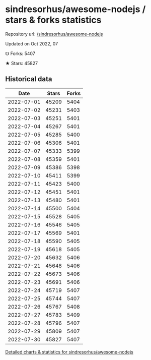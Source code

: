 # sindresorhus/awesome-nodejs / stars & forks statistics

Repository url: [/sindresorhus/awesome-nodejs](https://github.com/sindresorhus/awesome-nodejs)

Updated on Oct 2022, 07

☋ Forks: 5407

★ Stars: 45827

## Historical data
| Date | Stars | Forks |
|------|-------|-------|
| 2022-07-01 | 45209 | 5404 | 
| 2022-07-02 | 45231 | 5403 | 
| 2022-07-03 | 45251 | 5401 | 
| 2022-07-04 | 45267 | 5401 | 
| 2022-07-05 | 45285 | 5400 | 
| 2022-07-06 | 45306 | 5401 | 
| 2022-07-07 | 45333 | 5399 | 
| 2022-07-08 | 45359 | 5401 | 
| 2022-07-09 | 45386 | 5398 | 
| 2022-07-10 | 45411 | 5399 | 
| 2022-07-11 | 45423 | 5400 | 
| 2022-07-12 | 45451 | 5401 | 
| 2022-07-13 | 45480 | 5401 | 
| 2022-07-14 | 45500 | 5404 | 
| 2022-07-15 | 45528 | 5405 | 
| 2022-07-16 | 45546 | 5405 | 
| 2022-07-17 | 45569 | 5401 | 
| 2022-07-18 | 45590 | 5405 | 
| 2022-07-19 | 45618 | 5405 | 
| 2022-07-20 | 45632 | 5406 | 
| 2022-07-21 | 45648 | 5406 | 
| 2022-07-22 | 45673 | 5406 | 
| 2022-07-23 | 45691 | 5406 | 
| 2022-07-24 | 45719 | 5407 | 
| 2022-07-25 | 45744 | 5407 | 
| 2022-07-26 | 45767 | 5408 | 
| 2022-07-27 | 45783 | 5409 | 
| 2022-07-28 | 45796 | 5407 | 
| 2022-07-29 | 45809 | 5407 | 
| 2022-07-30 | 45827 | 5407 | 


[Detailed charts & statistics for sindresorhus/awesome-nodejs](https://reviewgithub.com/rep/sindresorhus/awesome-nodejs)
